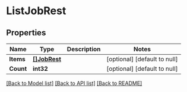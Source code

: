 # ListJobRest

## Properties
Name | Type | Description | Notes
------------ | ------------- | ------------- | -------------
**Items** | [**[]JobRest**](JobRest.md) |  | [optional] [default to null]
**Count** | **int32** |  | [optional] [default to null]

[[Back to Model list]](../README.md#documentation-for-models) [[Back to API list]](../README.md#documentation-for-api-endpoints) [[Back to README]](../README.md)

